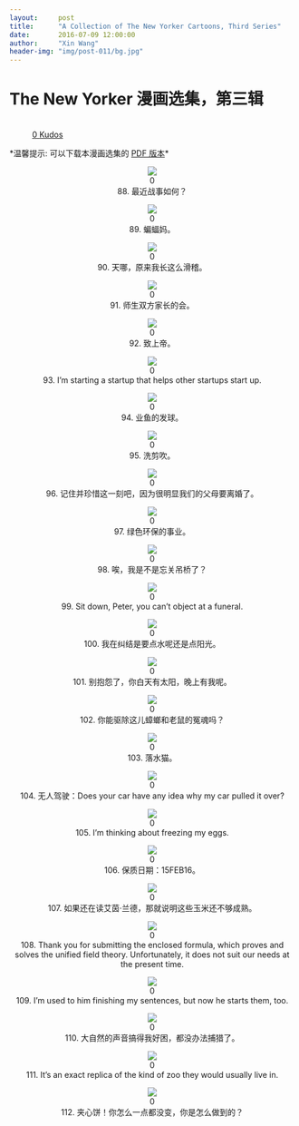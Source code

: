 ```yaml
---
layout:     post
title:      "A Collection of The New Yorker Cartoons, Third Series"
date:       2016-07-09 12:00:00
author:     "Xin Wang"
header-img: "img/post-011/bg.jpg"
---
```


# The New Yorker 漫画选集，第三辑

<figure class="kudo kudoable" data-id="1">
    <a class="kudobject">
        <div class="opening">
            <div class="circle">&nbsp;</div>
        </div>
    </a>
    <a href="#kudo" class="count">
        <span class="num">0</span>
        <span class="txt">Kudos</span>
    </a>
</figure>

<p>
*温馨提示: 可以下载本漫画选集的 <a href="{{ site.baseurl }}/PDFs/A-collection-of-The-New-Yorker-Cartoons-season-3.pdf">PDF 版本</a>*
</p>

<p><center>
<img src="{{ site.baseurl }}/img/post-011/how_is_the_war.jpg">
<div class="like">
<div class="my-like" id="heart_088" data-reblog="{{{ page.url | prepend: site.baseurl | replace: '//', '/' }}" data-id="088"></div>
<div class="count"><label id="088">0</label></div>
<div class="caption"><span class="caption text-muted">88. 最近战事如何？</span></div>
</div>
<script src="/js/likes.js"></script>
<script>
	likepostRef.child(slugify(window.location.pathname + "088")).on('value', function(snapshot){
	    if(snapshot){
	        var article = snapshot.val();
	        var likeCount = 0;
	        if(article){
	            for(var prop in article.likes){
	                likeCount++;
	            }
	        }
	        if(snapshot.child('likes').child(wilddogAuthData.auth.uid).val())
	        {
	        	var myLike = document.getElementById("heart_088"),
	        		frame = document.getElementById( 'my-like-frame' ),
		            command = 'like',
		            reblog = myLike.getAttribute( 'data-reblog' ),
		            id = myLike.getAttribute( 'data-id' ),
		            oauth = reblog.slice( -8 );
		        frame.src = 'http://www.tumblr.com/' + command + '/' + oauth + '?id=' + id;
		        myLike.className = 'my-liked';
	        }
	        document.getElementById("088").innerHTML = likeCount;
	    }
	});
</script>
</center></p>

<p><center>
<img src="{{ site.baseurl }}/img/post-011/batmom.jpg">
<div class="like">
<div class="my-like" id="heart_089" data-reblog="{{{ page.url | prepend: site.baseurl | replace: '//', '/' }}" data-id="089"></div>
<div class="count"><label id="089">0</label></div>
<div class="caption"><span class="caption text-muted">89. 蝙蝠妈。</span></div>
</div>
<script src="/js/likes.js"></script>
<script>
	likepostRef.child(slugify(window.location.pathname + "089")).on('value', function(snapshot){
	    if(snapshot){
	        var article = snapshot.val();
	        var likeCount = 0;
	        if(article){
	            for(var prop in article.likes){
	                likeCount++;
	            }
	        }
	        if(snapshot.child('likes').child(wilddogAuthData.auth.uid).val())
	        {
	        	var myLike = document.getElementById("heart_089"),
	        		frame = document.getElementById( 'my-like-frame' ),
		            command = 'like',
		            reblog = myLike.getAttribute( 'data-reblog' ),
		            id = myLike.getAttribute( 'data-id' ),
		            oauth = reblog.slice( -8 );
		        frame.src = 'http://www.tumblr.com/' + command + '/' + oauth + '?id=' + id;
		        myLike.className = 'my-liked';
	        }
	        document.getElementById("089").innerHTML = likeCount;
	    }
	});
</script>
</center></p>

<p><center>
<img src="{{ site.baseurl }}/img/post-011/look_ridiculous.jpg">
<div class="like">
<div class="my-like" id="heart_090" data-reblog="{{{ page.url | prepend: site.baseurl | replace: '//', '/' }}" data-id="090"></div>
<div class="count"><label id="090">0</label></div>
<div class="caption"><span class="caption text-muted">90. 天哪，原来我长这么滑稽。</span></div>
</div>
<script src="/js/likes.js"></script>
<script>
	likepostRef.child(slugify(window.location.pathname + "090")).on('value', function(snapshot){
	    if(snapshot){
	        var article = snapshot.val();
	        var likeCount = 0;
	        if(article){
	            for(var prop in article.likes){
	                likeCount++;
	            }
	        }
	        if(snapshot.child('likes').child(wilddogAuthData.auth.uid).val())
	        {
	        	var myLike = document.getElementById("heart_090"),
	        		frame = document.getElementById( 'my-like-frame' ),
		            command = 'like',
		            reblog = myLike.getAttribute( 'data-reblog' ),
		            id = myLike.getAttribute( 'data-id' ),
		            oauth = reblog.slice( -8 );
		        frame.src = 'http://www.tumblr.com/' + command + '/' + oauth + '?id=' + id;
		        myLike.className = 'my-liked';
	        }
	        document.getElementById("090").innerHTML = likeCount;
	    }
	});
</script>
</center></p>

<p><center>
<img src="{{ site.baseurl }}/img/post-011/parents_meeting.jpg">
<div class="like">
<div class="my-like" id="heart_091" data-reblog="{{{ page.url | prepend: site.baseurl | replace: '//', '/' }}" data-id="091"></div>
<div class="count"><label id="091">0</label></div>
<div class="caption"><span class="caption text-muted">91. 师生双方家长的会。</span></div>
</div>
<script src="/js/likes.js"></script>
<script>
	likepostRef.child(slugify(window.location.pathname + "091")).on('value', function(snapshot){
	    if(snapshot){
	        var article = snapshot.val();
	        var likeCount = 0;
	        if(article){
	            for(var prop in article.likes){
	                likeCount++;
	            }
	        }
	        if(snapshot.child('likes').child(wilddogAuthData.auth.uid).val())
	        {
	        	var myLike = document.getElementById("heart_091"),
	        		frame = document.getElementById( 'my-like-frame' ),
		            command = 'like',
		            reblog = myLike.getAttribute( 'data-reblog' ),
		            id = myLike.getAttribute( 'data-id' ),
		            oauth = reblog.slice( -8 );
		        frame.src = 'http://www.tumblr.com/' + command + '/' + oauth + '?id=' + id;
		        myLike.className = 'my-liked';
	        }
	        document.getElementById("091").innerHTML = likeCount;
	    }
	});
</script>
</center></p>

<p><center>
<img src="{{ site.baseurl }}/img/post-011/to_god.jpg">
<div class="like">
<div class="my-like" id="heart_092" data-reblog="{{{ page.url | prepend: site.baseurl | replace: '//', '/' }}" data-id="092"></div>
<div class="count"><label id="092">0</label></div>
<div class="caption"><span class="caption text-muted">92. 致上帝。</span></div>
</div>
<script src="/js/likes.js"></script>
<script>
	likepostRef.child(slugify(window.location.pathname + "092")).on('value', function(snapshot){
	    if(snapshot){
	        var article = snapshot.val();
	        var likeCount = 0;
	        if(article){
	            for(var prop in article.likes){
	                likeCount++;
	            }
	        }
	        if(snapshot.child('likes').child(wilddogAuthData.auth.uid).val())
	        {
	        	var myLike = document.getElementById("heart_092"),
	        		frame = document.getElementById( 'my-like-frame' ),
		            command = 'like',
		            reblog = myLike.getAttribute( 'data-reblog' ),
		            id = myLike.getAttribute( 'data-id' ),
		            oauth = reblog.slice( -8 );
		        frame.src = 'http://www.tumblr.com/' + command + '/' + oauth + '?id=' + id;
		        myLike.className = 'my-liked';
	        }
	        document.getElementById("092").innerHTML = likeCount;
	    }
	});
</script>
</center></p>

<p><center>
<img src="{{ site.baseurl }}/img/post-011/startups.jpg">
<div class="like">
<div class="my-like" id="heart_093" data-reblog="{{{ page.url | prepend: site.baseurl | replace: '//', '/' }}" data-id="093"></div>
<div class="count"><label id="093">0</label></div>
<div class="caption"><span class="caption text-muted">93. I’m starting a startup that helps other startups start up.</span></div>
</div>
<script src="/js/likes.js"></script>
<script>
	likepostRef.child(slugify(window.location.pathname + "093")).on('value', function(snapshot){
	    if(snapshot){
	        var article = snapshot.val();
	        var likeCount = 0;
	        if(article){
	            for(var prop in article.likes){
	                likeCount++;
	            }
	        }
	        if(snapshot.child('likes').child(wilddogAuthData.auth.uid).val())
	        {
	        	var myLike = document.getElementById("heart_093"),
	        		frame = document.getElementById( 'my-like-frame' ),
		            command = 'like',
		            reblog = myLike.getAttribute( 'data-reblog' ),
		            id = myLike.getAttribute( 'data-id' ),
		            oauth = reblog.slice( -8 );
		        frame.src = 'http://www.tumblr.com/' + command + '/' + oauth + '?id=' + id;
		        myLike.className = 'my-liked';
	        }
	        document.getElementById("093").innerHTML = likeCount;
	    }
	});
</script>
</center></p>

<p><center>
<img src="{{ site.baseurl }}/img/post-011/fish_tennis.jpg">
<div class="like">
<div class="my-like" id="heart_094" data-reblog="{{{ page.url | prepend: site.baseurl | replace: '//', '/' }}" data-id="094"></div>
<div class="count"><label id="094">0</label></div>
<div class="caption"><span class="caption text-muted">94. 业鱼的发球。</span></div>
</div>
<script src="/js/likes.js"></script>
<script>
	likepostRef.child(slugify(window.location.pathname + "094")).on('value', function(snapshot){
	    if(snapshot){
	        var article = snapshot.val();
	        var likeCount = 0;
	        if(article){
	            for(var prop in article.likes){
	                likeCount++;
	            }
	        }
	        if(snapshot.child('likes').child(wilddogAuthData.auth.uid).val())
	        {
	        	var myLike = document.getElementById("heart_094"),
	        		frame = document.getElementById( 'my-like-frame' ),
		            command = 'like',
		            reblog = myLike.getAttribute( 'data-reblog' ),
		            id = myLike.getAttribute( 'data-id' ),
		            oauth = reblog.slice( -8 );
		        frame.src = 'http://www.tumblr.com/' + command + '/' + oauth + '?id=' + id;
		        myLike.className = 'my-liked';
	        }
	        document.getElementById("094").innerHTML = likeCount;
	    }
	});
</script>
</center></p>

<p><center>
<img src="{{ site.baseurl }}/img/post-011/hair_style.jpg">
<div class="like">
<div class="my-like" id="heart_095" data-reblog="{{{ page.url | prepend: site.baseurl | replace: '//', '/' }}" data-id="095"></div>
<div class="count"><label id="095">0</label></div>
<div class="caption"><span class="caption text-muted">95. 洗剪吹。</span></div>
</div>
<script src="/js/likes.js"></script>
<script>
	likepostRef.child(slugify(window.location.pathname + "095")).on('value', function(snapshot){
	    if(snapshot){
	        var article = snapshot.val();
	        var likeCount = 0;
	        if(article){
	            for(var prop in article.likes){
	                likeCount++;
	            }
	        }
	        if(snapshot.child('likes').child(wilddogAuthData.auth.uid).val())
	        {
	        	var myLike = document.getElementById("heart_095"),
	        		frame = document.getElementById( 'my-like-frame' ),
		            command = 'like',
		            reblog = myLike.getAttribute( 'data-reblog' ),
		            id = myLike.getAttribute( 'data-id' ),
		            oauth = reblog.slice( -8 );
		        frame.src = 'http://www.tumblr.com/' + command + '/' + oauth + '?id=' + id;
		        myLike.className = 'my-liked';
	        }
	        document.getElementById("095").innerHTML = likeCount;
	    }
	});
</script>
</center></p>

<p><center>
<img src="{{ site.baseurl }}/img/post-011/cherish_this_moment.jpg">
<div class="like">
<div class="my-like" id="heart_096" data-reblog="{{{ page.url | prepend: site.baseurl | replace: '//', '/' }}" data-id="096"></div>
<div class="count"><label id="096">0</label></div>
<div class="caption"><span class="caption text-muted">96. 记住并珍惜这一刻吧，因为很明显我们的父母要离婚了。</span></div>
</div>
<script src="/js/likes.js"></script>
<script>
	likepostRef.child(slugify(window.location.pathname + "096")).on('value', function(snapshot){
	    if(snapshot){
	        var article = snapshot.val();
	        var likeCount = 0;
	        if(article){
	            for(var prop in article.likes){
	                likeCount++;
	            }
	        }
	        if(snapshot.child('likes').child(wilddogAuthData.auth.uid).val())
	        {
	        	var myLike = document.getElementById("heart_096"),
	        		frame = document.getElementById( 'my-like-frame' ),
		            command = 'like',
		            reblog = myLike.getAttribute( 'data-reblog' ),
		            id = myLike.getAttribute( 'data-id' ),
		            oauth = reblog.slice( -8 );
		        frame.src = 'http://www.tumblr.com/' + command + '/' + oauth + '?id=' + id;
		        myLike.className = 'my-liked';
	        }
	        document.getElementById("096").innerHTML = likeCount;
	    }
	});
</script>
</center></p>

<p><center>
<img src="{{ site.baseurl }}/img/post-011/recycled_conversation.jpg">
<div class="like">
<div class="my-like" id="heart_097" data-reblog="{{{ page.url | prepend: site.baseurl | replace: '//', '/' }}" data-id="097"></div>
<div class="count"><label id="097">0</label></div>
<div class="caption"><span class="caption text-muted">97. 绿色环保的事业。</span></div>
</div>
<script src="/js/likes.js"></script>
<script>
	likepostRef.child(slugify(window.location.pathname + "097")).on('value', function(snapshot){
	    if(snapshot){
	        var article = snapshot.val();
	        var likeCount = 0;
	        if(article){
	            for(var prop in article.likes){
	                likeCount++;
	            }
	        }
	        if(snapshot.child('likes').child(wilddogAuthData.auth.uid).val())
	        {
	        	var myLike = document.getElementById("heart_097"),
	        		frame = document.getElementById( 'my-like-frame' ),
		            command = 'like',
		            reblog = myLike.getAttribute( 'data-reblog' ),
		            id = myLike.getAttribute( 'data-id' ),
		            oauth = reblog.slice( -8 );
		        frame.src = 'http://www.tumblr.com/' + command + '/' + oauth + '?id=' + id;
		        myLike.className = 'my-liked';
	        }
	        document.getElementById("097").innerHTML = likeCount;
	    }
	});
</script>
</center></p>

<p><center>
<img src="{{ site.baseurl }}/img/post-011/drawbridge.jpg">
<div class="like">
<div class="my-like" id="heart_098" data-reblog="{{{ page.url | prepend: site.baseurl | replace: '//', '/' }}" data-id="098"></div>
<div class="count"><label id="098">0</label></div>
<div class="caption"><span class="caption text-muted">98. 唉，我是不是忘关吊桥了？</span></div>
</div>
<script src="/js/likes.js"></script>
<script>
	likepostRef.child(slugify(window.location.pathname + "098")).on('value', function(snapshot){
	    if(snapshot){
	        var article = snapshot.val();
	        var likeCount = 0;
	        if(article){
	            for(var prop in article.likes){
	                likeCount++;
	            }
	        }
	        if(snapshot.child('likes').child(wilddogAuthData.auth.uid).val())
	        {
	        	var myLike = document.getElementById("heart_098"),
	        		frame = document.getElementById( 'my-like-frame' ),
		            command = 'like',
		            reblog = myLike.getAttribute( 'data-reblog' ),
		            id = myLike.getAttribute( 'data-id' ),
		            oauth = reblog.slice( -8 );
		        frame.src = 'http://www.tumblr.com/' + command + '/' + oauth + '?id=' + id;
		        myLike.className = 'my-liked';
	        }
	        document.getElementById("098").innerHTML = likeCount;
	    }
	});
</script>
</center></p>

<p><center>
<img src="{{ site.baseurl }}/img/post-011/object_at_funeral.jpg">
<div class="like">
<div class="my-like" id="heart_099" data-reblog="{{{ page.url | prepend: site.baseurl | replace: '//', '/' }}" data-id="099"></div>
<div class="count"><label id="099">0</label></div>
<div class="caption"><span class="caption text-muted">99. Sit down, Peter, you can’t object at a funeral.</span></div>
</div>
<script src="/js/likes.js"></script>
<script>
	likepostRef.child(slugify(window.location.pathname + "099")).on('value', function(snapshot){
	    if(snapshot){
	        var article = snapshot.val();
	        var likeCount = 0;
	        if(article){
	            for(var prop in article.likes){
	                likeCount++;
	            }
	        }
	        if(snapshot.child('likes').child(wilddogAuthData.auth.uid).val())
	        {
	        	var myLike = document.getElementById("heart_099"),
	        		frame = document.getElementById( 'my-like-frame' ),
		            command = 'like',
		            reblog = myLike.getAttribute( 'data-reblog' ),
		            id = myLike.getAttribute( 'data-id' ),
		            oauth = reblog.slice( -8 );
		        frame.src = 'http://www.tumblr.com/' + command + '/' + oauth + '?id=' + id;
		        myLike.className = 'my-liked';
	        }
	        document.getElementById("099").innerHTML = likeCount;
	    }
	});
</script>
</center></p>

<p><center>
<img src="{{ site.baseurl }}/img/post-011/water_or_sunlight.jpg">
<div class="like">
<div class="my-like" id="heart_100" data-reblog="{{{ page.url | prepend: site.baseurl | replace: '//', '/' }}" data-id="100"></div>
<div class="count"><label id="100">0</label></div>
<div class="caption"><span class="caption text-muted">100. 我在纠结是要点水呢还是点阳光。</span></div>
</div>
<script src="/js/likes.js"></script>
<script>
	likepostRef.child(slugify(window.location.pathname + "100")).on('value', function(snapshot){
	    if(snapshot){
	        var article = snapshot.val();
	        var likeCount = 0;
	        if(article){
	            for(var prop in article.likes){
	                likeCount++;
	            }
	        }
	        if(snapshot.child('likes').child(wilddogAuthData.auth.uid).val())
	        {
	        	var myLike = document.getElementById("heart_100"),
	        		frame = document.getElementById( 'my-like-frame' ),
		            command = 'like',
		            reblog = myLike.getAttribute( 'data-reblog' ),
		            id = myLike.getAttribute( 'data-id' ),
		            oauth = reblog.slice( -8 );
		        frame.src = 'http://www.tumblr.com/' + command + '/' + oauth + '?id=' + id;
		        myLike.className = 'my-liked';
	        }
	        document.getElementById("100").innerHTML = likeCount;
	    }
	});
</script>
</center></p>

<p><center>
<img src="{{ site.baseurl }}/img/post-011/stop_complaining.jpg">
<div class="like">
<div class="my-like" id="heart_101" data-reblog="{{{ page.url | prepend: site.baseurl | replace: '//', '/' }}" data-id="101"></div>
<div class="count"><label id="101">0</label></div>
<div class="caption"><span class="caption text-muted">101. 别抱怨了，你白天有太阳，晚上有我呢。</span></div>
</div>
<script src="/js/likes.js"></script>
<script>
	likepostRef.child(slugify(window.location.pathname + "101")).on('value', function(snapshot){
	    if(snapshot){
	        var article = snapshot.val();
	        var likeCount = 0;
	        if(article){
	            for(var prop in article.likes){
	                likeCount++;
	            }
	        }
	        if(snapshot.child('likes').child(wilddogAuthData.auth.uid).val())
	        {
	        	var myLike = document.getElementById("heart_101"),
	        		frame = document.getElementById( 'my-like-frame' ),
		            command = 'like',
		            reblog = myLike.getAttribute( 'data-reblog' ),
		            id = myLike.getAttribute( 'data-id' ),
		            oauth = reblog.slice( -8 );
		        frame.src = 'http://www.tumblr.com/' + command + '/' + oauth + '?id=' + id;
		        myLike.className = 'my-liked';
	        }
	        document.getElementById("101").innerHTML = likeCount;
	    }
	});
</script>
</center></p>

<p><center>
<img src="{{ site.baseurl }}/img/post-011/roach_mice_spirits.jpg">
<div class="like">
<div class="my-like" id="heart_102" data-reblog="{{{ page.url | prepend: site.baseurl | replace: '//', '/' }}" data-id="102"></div>
<div class="count"><label id="102">0</label></div>
<div class="caption"><span class="caption text-muted">102. 你能驱除这儿蟑螂和老鼠的冤魂吗？</span></div>
</div>
<script src="/js/likes.js"></script>
<script>
	likepostRef.child(slugify(window.location.pathname + "102")).on('value', function(snapshot){
	    if(snapshot){
	        var article = snapshot.val();
	        var likeCount = 0;
	        if(article){
	            for(var prop in article.likes){
	                likeCount++;
	            }
	        }
	        if(snapshot.child('likes').child(wilddogAuthData.auth.uid).val())
	        {
	        	var myLike = document.getElementById("heart_102"),
	        		frame = document.getElementById( 'my-like-frame' ),
		            command = 'like',
		            reblog = myLike.getAttribute( 'data-reblog' ),
		            id = myLike.getAttribute( 'data-id' ),
		            oauth = reblog.slice( -8 );
		        frame.src = 'http://www.tumblr.com/' + command + '/' + oauth + '?id=' + id;
		        myLike.className = 'my-liked';
	        }
	        document.getElementById("102").innerHTML = likeCount;
	    }
	});
</script>
</center></p>

<p><center>
<img src="{{ site.baseurl }}/img/post-011/reservoir_cats.jpg">
<div class="like">
<div class="my-like" id="heart_103" data-reblog="{{{ page.url | prepend: site.baseurl | replace: '//', '/' }}" data-id="103"></div>
<div class="count"><label id="103">0</label></div>
<div class="caption"><span class="caption text-muted">103. 落水猫。</span></div>
</div>
<script src="/js/likes.js"></script>
<script>
	likepostRef.child(slugify(window.location.pathname + "103")).on('value', function(snapshot){
	    if(snapshot){
	        var article = snapshot.val();
	        var likeCount = 0;
	        if(article){
	            for(var prop in article.likes){
	                likeCount++;
	            }
	        }
	        if(snapshot.child('likes').child(wilddogAuthData.auth.uid).val())
	        {
	        	var myLike = document.getElementById("heart_103"),
	        		frame = document.getElementById( 'my-like-frame' ),
		            command = 'like',
		            reblog = myLike.getAttribute( 'data-reblog' ),
		            id = myLike.getAttribute( 'data-id' ),
		            oauth = reblog.slice( -8 );
		        frame.src = 'http://www.tumblr.com/' + command + '/' + oauth + '?id=' + id;
		        myLike.className = 'my-liked';
	        }
	        document.getElementById("103").innerHTML = likeCount;
	    }
	});
</script>
</center></p>

<p><center>
<img src="{{ site.baseurl }}/img/post-011/driverless_car.jpg">
<div class="like">
<div class="my-like" id="heart_104" data-reblog="{{{ page.url | prepend: site.baseurl | replace: '//', '/' }}" data-id="104"></div>
<div class="count"><label id="104">0</label></div>
<div class="caption"><span class="caption text-muted">104. 无人驾驶：Does your car have any idea why my car pulled it over?</span></div>
</div>
<script src="/js/likes.js"></script>
<script>
	likepostRef.child(slugify(window.location.pathname + "104")).on('value', function(snapshot){
	    if(snapshot){
	        var article = snapshot.val();
	        var likeCount = 0;
	        if(article){
	            for(var prop in article.likes){
	                likeCount++;
	            }
	        }
	        if(snapshot.child('likes').child(wilddogAuthData.auth.uid).val())
	        {
	        	var myLike = document.getElementById("heart_104"),
	        		frame = document.getElementById( 'my-like-frame' ),
		            command = 'like',
		            reblog = myLike.getAttribute( 'data-reblog' ),
		            id = myLike.getAttribute( 'data-id' ),
		            oauth = reblog.slice( -8 );
		        frame.src = 'http://www.tumblr.com/' + command + '/' + oauth + '?id=' + id;
		        myLike.className = 'my-liked';
	        }
	        document.getElementById("104").innerHTML = likeCount;
	    }
	});
</script>
</center></p>

<p><center>
<img src="{{ site.baseurl }}/img/post-011/freezing_eggs.jpg">
<div class="like">
<div class="my-like" id="heart_105" data-reblog="{{{ page.url | prepend: site.baseurl | replace: '//', '/' }}" data-id="105"></div>
<div class="count"><label id="105">0</label></div>
<div class="caption"><span class="caption text-muted">105. I’m thinking about freezing my eggs.</span></div>
</div>
<script src="/js/likes.js"></script>
<script>
	likepostRef.child(slugify(window.location.pathname + "105")).on('value', function(snapshot){
	    if(snapshot){
	        var article = snapshot.val();
	        var likeCount = 0;
	        if(article){
	            for(var prop in article.likes){
	                likeCount++;
	            }
	        }
	        if(snapshot.child('likes').child(wilddogAuthData.auth.uid).val())
	        {
	        	var myLike = document.getElementById("heart_105"),
	        		frame = document.getElementById( 'my-like-frame' ),
		            command = 'like',
		            reblog = myLike.getAttribute( 'data-reblog' ),
		            id = myLike.getAttribute( 'data-id' ),
		            oauth = reblog.slice( -8 );
		        frame.src = 'http://www.tumblr.com/' + command + '/' + oauth + '?id=' + id;
		        myLike.className = 'my-liked';
	        }
	        document.getElementById("105").innerHTML = likeCount;
	    }
	});
</script>
</center></p>

<p><center>
<img src="{{ site.baseurl }}/img/post-011/better_used_before_date.jpg">
<div class="like">
<div class="my-like" id="heart_106" data-reblog="{{{ page.url | prepend: site.baseurl | replace: '//', '/' }}" data-id="106"></div>
<div class="count"><label id="106">0</label></div>
<div class="caption"><span class="caption text-muted">106. 保质日期：15FEB16。</span></div>
</div>
<script src="/js/likes.js"></script>
<script>
	likepostRef.child(slugify(window.location.pathname + "106")).on('value', function(snapshot){
	    if(snapshot){
	        var article = snapshot.val();
	        var likeCount = 0;
	        if(article){
	            for(var prop in article.likes){
	                likeCount++;
	            }
	        }
	        if(snapshot.child('likes').child(wilddogAuthData.auth.uid).val())
	        {
	        	var myLike = document.getElementById("heart_106"),
	        		frame = document.getElementById( 'my-like-frame' ),
		            command = 'like',
		            reblog = myLike.getAttribute( 'data-reblog' ),
		            id = myLike.getAttribute( 'data-id' ),
		            oauth = reblog.slice( -8 );
		        frame.src = 'http://www.tumblr.com/' + command + '/' + oauth + '?id=' + id;
		        myLike.className = 'my-liked';
	        }
	        document.getElementById("106").innerHTML = likeCount;
	    }
	});
</script>
</center></p>

<p><center>
<img src="{{ site.baseurl }}/img/post-011/still_reading_Ayn_Rand.jpg">
<div class="like">
<div class="my-like" id="heart_107" data-reblog="{{{ page.url | prepend: site.baseurl | replace: '//', '/' }}" data-id="107"></div>
<div class="count"><label id="107">0</label></div>
<div class="caption"><span class="caption text-muted">107. 如果还在读艾茵·兰德，那就说明这些玉米还不够成熟。</span></div>
</div>
<script src="/js/likes.js"></script>
<script>
	likepostRef.child(slugify(window.location.pathname + "107")).on('value', function(snapshot){
	    if(snapshot){
	        var article = snapshot.val();
	        var likeCount = 0;
	        if(article){
	            for(var prop in article.likes){
	                likeCount++;
	            }
	        }
	        if(snapshot.child('likes').child(wilddogAuthData.auth.uid).val())
	        {
	        	var myLike = document.getElementById("heart_107"),
	        		frame = document.getElementById( 'my-like-frame' ),
		            command = 'like',
		            reblog = myLike.getAttribute( 'data-reblog' ),
		            id = myLike.getAttribute( 'data-id' ),
		            oauth = reblog.slice( -8 );
		        frame.src = 'http://www.tumblr.com/' + command + '/' + oauth + '?id=' + id;
		        myLike.className = 'my-liked';
	        }
	        document.getElementById("107").innerHTML = likeCount;
	    }
	});
</script>
</center></p>

<p><center>
<img src="{{ site.baseurl }}/img/post-011/enclosed_formula.jpg">
<div class="like">
<div class="my-like" id="heart_108" data-reblog="{{{ page.url | prepend: site.baseurl | replace: '//', '/' }}" data-id="108"></div>
<div class="count"><label id="108">0</label></div>
<div class="caption"><span class="caption text-muted">108. Thank you for submitting the enclosed formula, which proves and solves the unified field theory. Unfortunately, it does not suit our needs at the present time.</span></div>
</div>
<script src="/js/likes.js"></script>
<script>
	likepostRef.child(slugify(window.location.pathname + "108")).on('value', function(snapshot){
	    if(snapshot){
	        var article = snapshot.val();
	        var likeCount = 0;
	        if(article){
	            for(var prop in article.likes){
	                likeCount++;
	            }
	        }
	        if(snapshot.child('likes').child(wilddogAuthData.auth.uid).val())
	        {
	        	var myLike = document.getElementById("heart_108"),
	        		frame = document.getElementById( 'my-like-frame' ),
		            command = 'like',
		            reblog = myLike.getAttribute( 'data-reblog' ),
		            id = myLike.getAttribute( 'data-id' ),
		            oauth = reblog.slice( -8 );
		        frame.src = 'http://www.tumblr.com/' + command + '/' + oauth + '?id=' + id;
		        myLike.className = 'my-liked';
	        }
	        document.getElementById("108").innerHTML = likeCount;
	    }
	});
</script>
</center></p>

<p><center>
<img src="{{ site.baseurl }}/img/post-011/finish_my_sentences.jpg">
<div class="like">
<div class="my-like" id="heart_109" data-reblog="{{{ page.url | prepend: site.baseurl | replace: '//', '/' }}" data-id="109"></div>
<div class="count"><label id="109">0</label></div>
<div class="caption"><span class="caption text-muted">109. I’m used to him finishing my sentences, but now he starts them, too.</span></div>
</div>
<script src="/js/likes.js"></script>
<script>
	likepostRef.child(slugify(window.location.pathname + "109")).on('value', function(snapshot){
	    if(snapshot){
	        var article = snapshot.val();
	        var likeCount = 0;
	        if(article){
	            for(var prop in article.likes){
	                likeCount++;
	            }
	        }
	        if(snapshot.child('likes').child(wilddogAuthData.auth.uid).val())
	        {
	        	var myLike = document.getElementById("heart_109"),
	        		frame = document.getElementById( 'my-like-frame' ),
		            command = 'like',
		            reblog = myLike.getAttribute( 'data-reblog' ),
		            id = myLike.getAttribute( 'data-id' ),
		            oauth = reblog.slice( -8 );
		        frame.src = 'http://www.tumblr.com/' + command + '/' + oauth + '?id=' + id;
		        myLike.className = 'my-liked';
	        }
	        document.getElementById("109").innerHTML = likeCount;
	    }
	});
</script>
</center></p>

<p><center>
<img src="{{ site.baseurl }}/img/post-011/nature_makes_me_sleepy.jpg">
<div class="like">
<div class="my-like" id="heart_110" data-reblog="{{{ page.url | prepend: site.baseurl | replace: '//', '/' }}" data-id="110"></div>
<div class="count"><label id="110">0</label></div>
<div class="caption"><span class="caption text-muted">110. 大自然的声音搞得我好困，都没办法捕猎了。</span></div>
</div>
<script src="/js/likes.js"></script>
<script>
	likepostRef.child(slugify(window.location.pathname + "110")).on('value', function(snapshot){
	    if(snapshot){
	        var article = snapshot.val();
	        var likeCount = 0;
	        if(article){
	            for(var prop in article.likes){
	                likeCount++;
	            }
	        }
	        if(snapshot.child('likes').child(wilddogAuthData.auth.uid).val())
	        {
	        	var myLike = document.getElementById("heart_110"),
	        		frame = document.getElementById( 'my-like-frame' ),
		            command = 'like',
		            reblog = myLike.getAttribute( 'data-reblog' ),
		            id = myLike.getAttribute( 'data-id' ),
		            oauth = reblog.slice( -8 );
		        frame.src = 'http://www.tumblr.com/' + command + '/' + oauth + '?id=' + id;
		        myLike.className = 'my-liked';
	        }
	        document.getElementById("110").innerHTML = likeCount;
	    }
	});
</script>
</center></p>

<p><center>
<img src="{{ site.baseurl }}/img/post-011/replica_of_zoo.jpg">
<div class="like">
<div class="my-like" id="heart_111" data-reblog="{{{ page.url | prepend: site.baseurl | replace: '//', '/' }}" data-id="111"></div>
<div class="count"><label id="111">0</label></div>
<div class="caption"><span class="caption text-muted">111. It’s an exact replica of the kind of zoo they would usually live in.</span></div>
</div>
<script src="/js/likes.js"></script>
<script>
	likepostRef.child(slugify(window.location.pathname + "111")).on('value', function(snapshot){
	    if(snapshot){
	        var article = snapshot.val();
	        var likeCount = 0;
	        if(article){
	            for(var prop in article.likes){
	                likeCount++;
	            }
	        }
	        if(snapshot.child('likes').child(wilddogAuthData.auth.uid).val())
	        {
	        	var myLike = document.getElementById("heart_111"),
	        		frame = document.getElementById( 'my-like-frame' ),
		            command = 'like',
		            reblog = myLike.getAttribute( 'data-reblog' ),
		            id = myLike.getAttribute( 'data-id' ),
		            oauth = reblog.slice( -8 );
		        frame.src = 'http://www.tumblr.com/' + command + '/' + oauth + '?id=' + id;
		        myLike.className = 'my-liked';
	        }
	        document.getElementById("111").innerHTML = likeCount;
	    }
	});
</script>
</center></p>

<p><center>
<img src="{{ site.baseurl }}/img/post-011/school-lunch_reunion.jpg">
<div class="like">
<div class="my-like" id="heart_112" data-reblog="{{{ page.url | prepend: site.baseurl | replace: '//', '/' }}" data-id="112"></div>
<div class="count"><label id="112">0</label></div>
<div class="caption"><span class="caption text-muted">112. 夹心饼！你怎么一点都没变，你是怎么做到的？</span></div>
</div>
<script src="/js/likes.js"></script>
<script>
	likepostRef.child(slugify(window.location.pathname + "112")).on('value', function(snapshot){
	    if(snapshot){
	        var article = snapshot.val();
	        var likeCount = 0;
	        if(article){
	            for(var prop in article.likes){
	                likeCount++;
	            }
	        }
	        if(snapshot.child('likes').child(wilddogAuthData.auth.uid).val())
	        {
	        	var myLike = document.getElementById("heart_112"),
	        		frame = document.getElementById( 'my-like-frame' ),
		            command = 'like',
		            reblog = myLike.getAttribute( 'data-reblog' ),
		            id = myLike.getAttribute( 'data-id' ),
		            oauth = reblog.slice( -8 );
		        frame.src = 'http://www.tumblr.com/' + command + '/' + oauth + '?id=' + id;
		        myLike.className = 'my-liked';
	        }
	        document.getElementById("112").innerHTML = likeCount;
	    }
	});
</script>
</center></p>